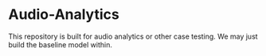 # Audio-Analytics

This repository is built for audio analytics or other case testing. 
We may just build the baseline model within.
